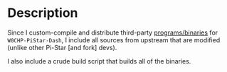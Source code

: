 # Description

Since I custom-compile and distribute third-party
[programs/binaries](https://repo.w0chp.net/Chipster/W0CHP-PiStar-bin) for
`W0CHP-PiStar-Dash`, I include all sources from upstream that are modified
(unlike other Pi-Star [and fork] devs).

I also include a crude build script that builds all of the binaries.
